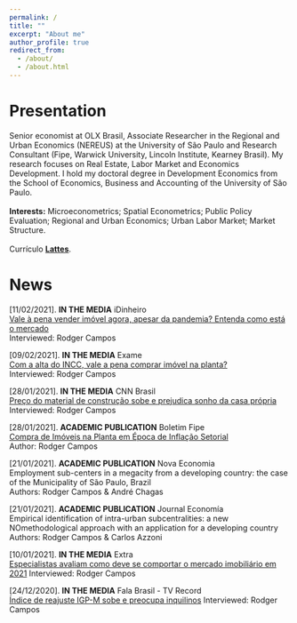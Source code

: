 ```yaml
---
permalink: /
title: ""
excerpt: "About me"
author_profile: true
redirect_from: 
  - /about/
  - /about.html
---
```


# Presentation
Senior economist at OLX Brasil, Associate Researcher in the Regional and Urban Economics (NEREUS) at the University of São Paulo and Research Consultant (Fipe, Warwick University, Lincoln Institute, Kearney Brasil). My research focuses on Real Estate, Labor Market and Economics Development. I hold my doctoral degree in Development Economics from the School of Economics, Business and Accounting of the University of São Paulo. \
\
**Interests:** Microeconometrics; Spatial Econometrics; Public Policy Evaluation; Regional and Urban Economics; Urban Labor Market; Market Structure. \
\
Currículo [**Lattes**](http://lattes.cnpq.br/6682179634478803). 

# News
[11/02/2021]. **IN THE MEDIA** iDinheiro\
[Vale à pena vender imóvel agora, apesar da pandemia? Entenda como está o mercado](https://idinheiro.com.br/noticias/vender-imovel/)\
Interviewed: Rodger Campos

[09/02/2021]. **IN THE MEDIA** Exame\
[Com a alta do INCC, vale a pena comprar imóvel na planta?](https://exame.com/invest/com-a-alta-do-incc-vale-a-pena-comprar-imovel-na-planta/)\
Interviewed: Rodger Campos

[28/01/2021]. **IN THE MEDIA** CNN Brasil\
[Preço do material de construção sobe e prejudica sonho da casa própria](https://www.cnnbrasil.com.br/business/2021/01/28/preco-do-material-de-construcao-sobe-e-prejudica-sonho-da-casa-propria)\
Interviewed: Rodger Campos

[28/01/2021]. **ACADEMIC PUBLICATION** Boletim Fipe\
[Compra de Imóveis na Planta em Época de Inflação Setorial](https://downloads.fipe.org.br/publicacoes/bif/bif484-15-18.pdf)\
Author: Rodger Campos

[21/01/2021]. **ACADEMIC PUBLICATION** Nova Economia\
Employment sub-centers in a megacity from a developing country: the case of the Municipality of São Paulo, Brazil\
Authors: Rodger Campos & André Chagas

[21/01/2021]. **ACADEMIC PUBLICATION** Journal Economía\
Empirical identification of intra-urban subcentralities: a new NOmethodological approach with an application for a developing country\
Authors: Rodger Campos & Carlos Azzoni

[10/01/2021]. **IN THE MEDIA** Extra \
[Especialistas avaliam como deve se comportar o mercado imobiliário em 2021](https://extra.globo.com/economia/castelar/especialistas-avaliam-como-deve-se-comportar-mercado-imobiliario-em-2021-24830391.html)
Interviewed: Rodger Campos

[24/12/2020]. **IN THE MEDIA** Fala Brasil - TV Record \
[Índice de reajuste IGP-M sobe e preocupa inquilinos](https://recordtv.r7.com/fala-brasil/videos/indice-de-reajuste-igp-m-sobe-e-preocupa-inquilinos-24122020)
Interviewed: Rodger Campos
